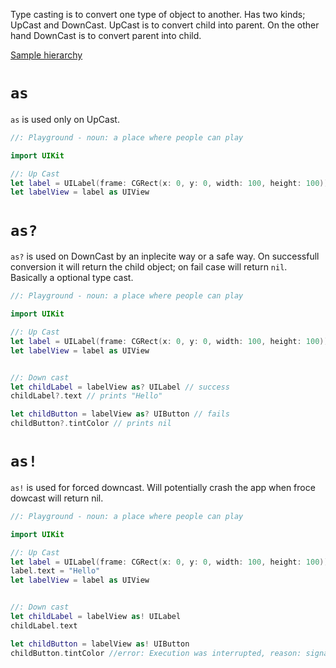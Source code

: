 Type casting is to convert one type of object to another. Has two kinds; UpCast and DownCast. UpCast is to convert child into 
parent. On the other hand DownCast is to convert parent into child.

[Sample hierarchy](http://what-when-how.com/wp-content/uploads/2011/08/tmp125_thumb.jpg)

# `as`
`as` is used only on UpCast.
```swift
//: Playground - noun: a place where people can play

import UIKit

//: Up Cast
let label = UILabel(frame: CGRect(x: 0, y: 0, width: 100, height: 100))
let labelView = label as UIView
```

# `as?`
`as?` is used on DownCast by an inplecite way or a safe way. On successfull conversion it will return the child object; on
fail case will return `nil`. Basically a optional type cast.
```swift
//: Playground - noun: a place where people can play

import UIKit

//: Up Cast
let label = UILabel(frame: CGRect(x: 0, y: 0, width: 100, height: 100))
let labelView = label as UIView


//: Down cast
let childLabel = labelView as? UILabel // success
childLabel?.text // prints "Hello"

let childButton = labelView as? UIButton // fails
childButton?.tintColor // prints nil
```

# `as!`
`as!` is used for forced downcast. Will potentially crash the app when froce dowcast will return nil.
```swift
//: Playground - noun: a place where people can play

import UIKit

//: Up Cast
let label = UILabel(frame: CGRect(x: 0, y: 0, width: 100, height: 100))
label.text = "Hello"
let labelView = label as UIView


//: Down cast
let childLabel = labelView as! UILabel
childLabel.text

let childButton = labelView as! UIButton
childButton.tintColor //error: Execution was interrupted, reason: signal SIGABRT.
```

